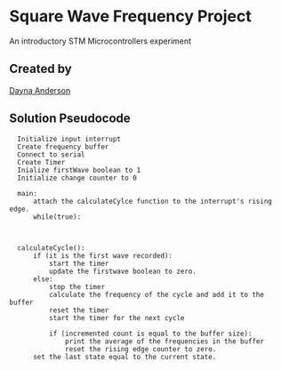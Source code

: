 # Square Wave Frequency Project
An introductory STM Microcontrollers experiment

## Created by 
[Dayna Anderson](dayna.anderson@csu.fullerton.edu)


## Solution Pseudocode

```
  Initialize input interrupt
  Create frequency buffer
  Connect to serial
  Create Timer
  Inialize firstWave boolean to 1
  Initialize change counter to 0
  
  main:
      attach the calculateCylce function to the interrupt's rising edge.
      while(true):
    
    
  
  calculateCycle():
      if (it is the first wave recorded):
          start the timer
          update the firstwave boolean to zero.
      else: 
          stop the timer
          calculate the frequency of the cycle and add it to the buffer
          reset the timer
          start the timer for the next cycle
                
          if (incremented count is equal to the buffer size):
              print the average of the frequencies in the buffer
              reset the rising edge counter to zero.
      set the last state equal to the current state.
```
